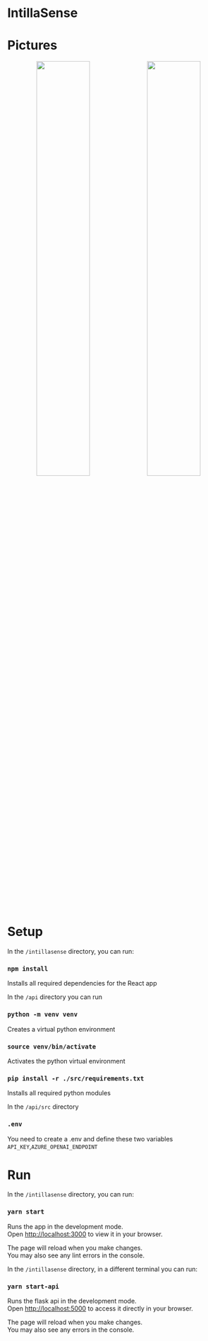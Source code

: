# IntillaSense

<h1>Pictures</h1>

<p align="center">
  <img src="https://github.com/user-attachments/assets/00cb2774-65c2-4ff0-ab97-529fe7d7b8ba" width="49%">
  <img src="https://github.com/user-attachments/assets/a613c4d8-83fd-4772-96f1-cdbc9292f0e3" width="49%">
</p>




<h1>Setup</h1>

In the `/intillasense` directory, you can run:

### `npm install`

Installs all required dependencies for the React app

In the `/api` directory you can run 
### `python -m venv venv`

Creates a virtual python environment

### `source venv/bin/activate`

Activates the python virtual environment

### `pip install -r ./src/requirements.txt`

Installs all required python modules

In the `/api/src` directory

### `.env`

You need to create a .env and define these two variables `API_KEY`,`AZURE_OPENAI_ENDPOINT`

<h1>Run</h1>

In the `/intillasense` directory, you can run:

### `yarn start`

Runs the app in the development mode.\
Open [http://localhost:3000](http://localhost:3000) to view it in your browser.

The page will reload when you make changes.\
You may also see any lint errors in the console.

In the `/intillasense` directory, in a different terminal you can run:

### `yarn start-api`

Runs the flask api in the development mode.\
Open [http://localhost:5000](http://localhost:5000) to access it directly in your browser.

The page will reload when you make changes.\
You may also see any errors in the console.

